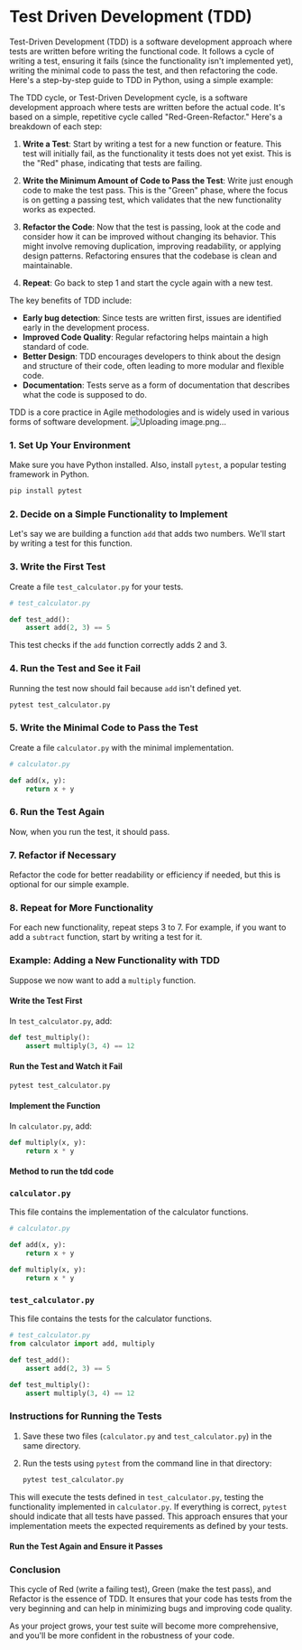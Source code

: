 # Test Driven Development (TDD)

Test-Driven Development (TDD) is a software development approach where tests are written before writing the functional code. It follows a cycle of writing a test, ensuring it fails (since the functionality isn't implemented yet), writing the minimal code to pass the test, and then refactoring the code. Here's a step-by-step guide to TDD in Python, using a simple example:

The TDD cycle, or Test-Driven Development cycle, is a software development approach where tests are written before the actual code. It's based on a simple, repetitive cycle called "Red-Green-Refactor." Here's a breakdown of each step:

1. **Write a Test**: Start by writing a test for a new function or feature. This test will initially fail, as the functionality it tests does not yet exist. This is the "Red" phase, indicating that tests are failing.

2. **Write the Minimum Amount of Code to Pass the Test**: Write just enough code to make the test pass. This is the "Green" phase, where the focus is on getting a passing test, which validates that the new functionality works as expected.

3. **Refactor the Code**: Now that the test is passing, look at the code and consider how it can be improved without changing its behavior. This might involve removing duplication, improving readability, or applying design patterns. Refactoring ensures that the codebase is clean and maintainable.

4. **Repeat**: Go back to step 1 and start the cycle again with a new test.

The key benefits of TDD include:

- **Early bug detection**: Since tests are written first, issues are identified early in the development process.
- **Improved Code Quality**: Regular refactoring helps maintain a high standard of code.
- **Better Design**: TDD encourages developers to think about the design and structure of their code, often leading to more modular and flexible code.
- **Documentation**: Tests serve as a form of documentation that describes what the code is supposed to do.

TDD is a core practice in Agile methodologies and is widely used in various forms of software development.
![Uploading image.png…]()


### 1. Set Up Your Environment

Make sure you have Python installed. Also, install `pytest`, a popular testing framework in Python.

```bash
pip install pytest
```

### 2. Decide on a Simple Functionality to Implement

Let's say we are building a function `add` that adds two numbers. We'll start by writing a test for this function.

### 3. Write the First Test

Create a file `test_calculator.py` for your tests.

```python
# test_calculator.py

def test_add():
    assert add(2, 3) == 5
```

This test checks if the `add` function correctly adds 2 and 3.

### 4. Run the Test and See it Fail

Running the test now should fail because `add` isn't defined yet.

```bash
pytest test_calculator.py
```

### 5. Write the Minimal Code to Pass the Test

Create a file `calculator.py` with the minimal implementation.

```python
# calculator.py

def add(x, y):
    return x + y
```

### 6. Run the Test Again

Now, when you run the test, it should pass.

### 7. Refactor if Necessary

Refactor the code for better readability or efficiency if needed, but this is optional for our simple example.

### 8. Repeat for More Functionality

For each new functionality, repeat steps 3 to 7. For example, if you want to add a `subtract` function, start by writing a test for it.

### Example: Adding a New Functionality with TDD

Suppose we now want to add a `multiply` function.

#### Write the Test First

In `test_calculator.py`, add:

```python
def test_multiply():
    assert multiply(3, 4) == 12
```

#### Run the Test and Watch it Fail

```bash
pytest test_calculator.py
```

#### Implement the Function

In `calculator.py`, add:

```python
def multiply(x, y):
    return x * y
```

#### Method to run the tdd code

### `calculator.py`
This file contains the implementation of the calculator functions.

```python
# calculator.py

def add(x, y):
    return x + y

def multiply(x, y):
    return x * y
```

### `test_calculator.py`
This file contains the tests for the calculator functions.

```python
# test_calculator.py
from calculator import add, multiply

def test_add():
    assert add(2, 3) == 5

def test_multiply():
    assert multiply(3, 4) == 12
```

### Instructions for Running the Tests
1. Save these two files (`calculator.py` and `test_calculator.py`) in the same directory.
2. Run the tests using `pytest` from the command line in that directory:

   ```bash
   pytest test_calculator.py
   ```

This will execute the tests defined in `test_calculator.py`, testing the functionality implemented in `calculator.py`. 
If everything is correct, `pytest` should indicate that all tests have passed. 
This approach ensures that your implementation meets the expected requirements as defined by your tests.


#### Run the Test Again and Ensure it Passes

### Conclusion

This cycle of Red (write a failing test), Green (make the test pass), and Refactor is the essence of TDD. It ensures that your code has tests from the very beginning and can help in minimizing bugs and improving code quality.

As your project grows, your test suite will become more comprehensive, and you'll be more confident in the robustness of your code.
